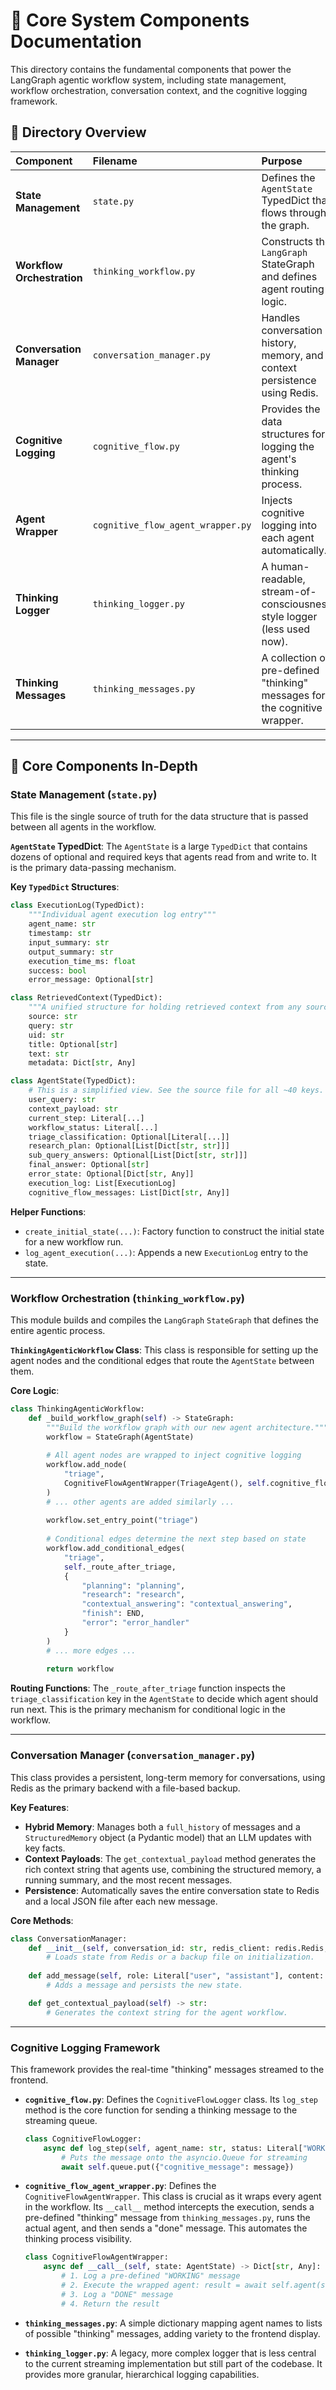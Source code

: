 # 🧠 Core System Components Documentation

This directory contains the fundamental components that power the LangGraph agentic workflow system, including state management, workflow orchestration, conversation context, and the cognitive logging framework.

## 📁 Directory Overview

| Component | Filename | Purpose |
| :--- | :--- | :--- |
| **State Management** | `state.py` | Defines the `AgentState` TypedDict that flows through the graph. |
| **Workflow Orchestration** | `thinking_workflow.py` | Constructs the `LangGraph` StateGraph and defines agent routing logic. |
| **Conversation Manager** | `conversation_manager.py`| Handles conversation history, memory, and context persistence using Redis. |
| **Cognitive Logging** | `cognitive_flow.py` | Provides the data structures for logging the agent's thinking process. |
| **Agent Wrapper** | `cognitive_flow_agent_wrapper.py` | Injects cognitive logging into each agent automatically. |
| **Thinking Logger** | `thinking_logger.py` | A human-readable, stream-of-consciousness style logger (less used now). |
| **Thinking Messages** | `thinking_messages.py` | A collection of pre-defined "thinking" messages for the cognitive wrapper. |

---

## 🎯 Core Components In-Depth

### State Management (`state.py`)
This file is the single source of truth for the data structure that is passed between all agents in the workflow.

**`AgentState` TypedDict**:
The `AgentState` is a large `TypedDict` that contains dozens of optional and required keys that agents read from and write to. It is the primary data-passing mechanism.

**Key `TypedDict` Structures**:
```python
class ExecutionLog(TypedDict):
    """Individual agent execution log entry"""
    agent_name: str
    timestamp: str
    input_summary: str
    output_summary: str
    execution_time_ms: float
    success: bool
    error_message: Optional[str]

class RetrievedContext(TypedDict):
    """A unified structure for holding retrieved context from any source."""
    source: str
    query: str
    uid: str
    title: Optional[str]
    text: str
    metadata: Dict[str, Any]

class AgentState(TypedDict):
    # This is a simplified view. See the source file for all ~40 keys.
    user_query: str
    context_payload: str
    current_step: Literal[...]
    workflow_status: Literal[...]
    triage_classification: Optional[Literal[...]]
    research_plan: Optional[List[Dict[str, str]]]
    sub_query_answers: Optional[List[Dict[str, str]]]
    final_answer: Optional[str]
    error_state: Optional[Dict[str, Any]]
    execution_log: List[ExecutionLog]
    cognitive_flow_messages: List[Dict[str, Any]]
```

**Helper Functions**:
- `create_initial_state(...)`: Factory function to construct the initial state for a new workflow run.
- `log_agent_execution(...)`: Appends a new `ExecutionLog` entry to the state.

---

### Workflow Orchestration (`thinking_workflow.py`)
This module builds and compiles the `LangGraph` `StateGraph` that defines the entire agentic process.

**`ThinkingAgenticWorkflow` Class**:
This class is responsible for setting up the agent nodes and the conditional edges that route the `AgentState` between them.

**Core Logic**:
```python
class ThinkingAgenticWorkflow:
    def _build_workflow_graph(self) -> StateGraph:
        """Build the workflow graph with our new agent architecture."""
        workflow = StateGraph(AgentState)
        
        # All agent nodes are wrapped to inject cognitive logging
        workflow.add_node(
            "triage", 
            CognitiveFlowAgentWrapper(TriageAgent(), self.cognitive_flow_logger)
        )
        # ... other agents are added similarly ...
        
        workflow.set_entry_point("triage")
        
        # Conditional edges determine the next step based on state
        workflow.add_conditional_edges(
            "triage",
            self._route_after_triage,
            {
                "planning": "planning",
                "research": "research",
                "contextual_answering": "contextual_answering",
                "finish": END,
                "error": "error_handler"
            }
        )
        # ... more edges ...
        
        return workflow
```

**Routing Functions**:
The `_route_after_triage` function inspects the `triage_classification` key in the `AgentState` to decide which agent should run next. This is the primary mechanism for conditional logic in the workflow.

---

### Conversation Manager (`conversation_manager.py`)
This class provides a persistent, long-term memory for conversations, using Redis as the primary backend with a file-based backup.

**Key Features**:
- **Hybrid Memory**: Manages both a `full_history` of messages and a `StructuredMemory` object (a Pydantic model) that an LLM updates with key facts.
- **Context Payloads**: The `get_contextual_payload` method generates the rich context string that agents use, combining the structured memory, a running summary, and the most recent messages.
- **Persistence**: Automatically saves the entire conversation state to Redis and a local JSON file after each new message.

**Core Methods**:
```python
class ConversationManager:
    def __init__(self, conversation_id: str, redis_client: redis.Redis, ...):
        # Loads state from Redis or a backup file on initialization.
    
    def add_message(self, role: Literal["user", "assistant"], content: str):
        # Adds a message and persists the new state.

    def get_contextual_payload(self) -> str:
        # Generates the context string for the agent workflow.
```

---

### Cognitive Logging Framework
This framework provides the real-time "thinking" messages streamed to the frontend.

- **`cognitive_flow.py`**: Defines the `CognitiveFlowLogger` class. Its `log_step` method is the core function for sending a thinking message to the streaming queue.
    ```python
    class CognitiveFlowLogger:
        async def log_step(self, agent_name: str, status: Literal["WORKING", "DONE", "ERROR"], message: str, state: Optional[AgentState] = None):
            # Puts the message onto the asyncio.Queue for streaming
            await self.queue.put({"cognitive_message": message})
    ```

- **`cognitive_flow_agent_wrapper.py`**: Defines the `CognitiveFlowAgentWrapper`. This class is crucial as it wraps every agent in the workflow. Its `__call__` method intercepts the execution, sends a pre-defined "thinking" message from `thinking_messages.py`, runs the actual agent, and then sends a "done" message. This automates the thinking process visibility.
    ```python
    class CognitiveFlowAgentWrapper:
        async def __call__(self, state: AgentState) -> Dict[str, Any]:
            # 1. Log a pre-defined "WORKING" message
            # 2. Execute the wrapped agent: result = await self.agent(state)
            # 3. Log a "DONE" message
            # 4. Return the result
    ```
- **`thinking_messages.py`**: A simple dictionary mapping agent names to lists of possible "thinking" messages, adding variety to the frontend display.
- **`thinking_logger.py`**: A legacy, more complex logger that is less central to the current streaming implementation but still part of the codebase. It provides more granular, hierarchical logging capabilities.